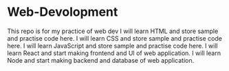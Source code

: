 # Web-Devolopment
This repo is for my practice of web dev
I will learn HTML and store sample and practise code here.
I will learn CSS and store sample and practise code here.
I will learn JavaScript and store sample and practise code here.
I will learn React and start making frontend and UI of web application.
I will learn Node and start making backend and database of web application.
